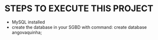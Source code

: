 # STEPS TO EXECUTE THIS PROJECT
<ul> 
    <li>MySQL installed</li>
    <li>create the database in your SGBD with command: create database angovaquinha;</li>
</ul>


